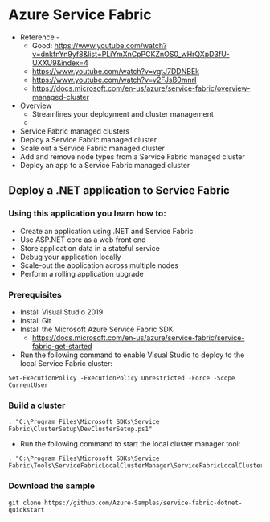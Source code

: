 # Azure Service Fabric
  - Reference -
    - Good: https://www.youtube.com/watch?v=dnkfnYn9yf8&list=PLiYmXnCpPCKZnOS0_wHrQXpD3fU-UXXU9&index=4
    - https://www.youtube.com/watch?v=vgtJ7DDNBEk
    - https://www.youtube.com/watch?v=v2FJsB0mnrI
    - https://docs.microsoft.com/en-us/azure/service-fabric/overview-managed-cluster
- Overview
  - Streamlines your deployment and cluster management
  -
- Service Fabric managed clusters
- Deploy a Service Fabric managed cluster
- Scale out a Service Fabric managed cluster
- Add and remove node types from a Service Fabric managed cluster
- Deploy an app to a Service Fabric managed cluster

## Deploy a .NET application to Service Fabric
### Using this application you learn how to:
- Create an application using .NET and Service Fabric
- Use ASP.NET core as a web front end
- Store application data in a stateful service
- Debug your application locally
- Scale-out the application across multiple nodes
- Perform a rolling application upgrade

### Prerequisites
- Install Visual Studio 2019
- Install Git
- Install the Microsoft Azure Service Fabric SDK
  - https://docs.microsoft.com/en-us/azure/service-fabric/service-fabric-get-started
- Run the following command to enable Visual Studio to deploy to the local Service Fabric cluster:
```
Set-ExecutionPolicy -ExecutionPolicy Unrestricted -Force -Scope CurrentUser
```

### Build a cluster
```
. "C:\Program Files\Microsoft SDKs\Service Fabric\ClusterSetup\DevClusterSetup.ps1"
```

- Run the following command to start the local cluster manager tool:
```
. "C:\Program Files\Microsoft SDKs\Service Fabric\Tools\ServiceFabricLocalClusterManager\ServiceFabricLocalClusterManager.exe"
```

### Download the sample
```
git clone https://github.com/Azure-Samples/service-fabric-dotnet-quickstart
```
